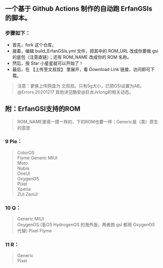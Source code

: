 
## 一个基于 Github Actions 制作的自动跑 ErfanGSIs 的脚本。 

### 步骤如下： 

- 首先，fork 这个仓库。 
- 接着，编辑 build_ErfanGSIs.yml 文件，把其中的 ROM_URL 改成你要做 gsi 的底包（注意直链）；还有 ROM_NAME 改成你的 ROM 名称。 
- 然后，按 Star 小星星就可以开始了！ 
- 最后，在 【上传至文叔叔】 里展开，看 Download Link 链接，访问即可下载。 

> 注意：更换上传网盘为 文叔叔。只有5g大小，已把GSI设置为AB。@Errors 20201217      其他详见酷安@巨龙Jvlong的相关动态。


## 附：ErfanGSI支持的ROM ##

> ROM_NAME里填一摸一样的，下的ROM也要一样；Generic是（类）原生的意思

### 9 Pie： ### 
> ColorOS	
Flyme
Generic
MIUI	
Moto	
Nubia	
OneUI	
OxygenOS	
Pixel	
Xperia	
ZUI	
ZenUI

### 10 Q： ###
> Generic
MIUI	
OxygenOS (氢OS HydrogenOS 的海外版，两者跑 gsi 都用 OxygenOS 代替)
Pixel
Flyme

### 11 R： ##
> Generic	
Pixel
